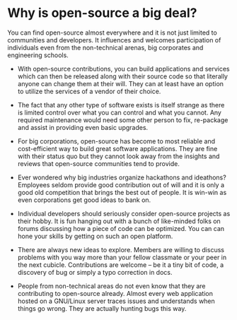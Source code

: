# Why is open-source a big deal?

You can find open-source almost everywhere and it is not just limited to communities and developers. It influences and welcomes participation of individuals even from the non-technical arenas, big corporates and engineering schools.

* With open-source contributions, you can build applications and services which can then be released along with their source code so that literally anyone can change them at their will. They can at least have an option to utilize the services of a vendor of their choice.

* The fact that any other type of software exists is itself strange as there is limited control over what you can control and what you cannot. Any required maintenance would need some other person to fix, re-package and assist in providing even basic upgrades.

* For big corporations, open-source has become to most reliable and cost-efficient way to build great software applications. They are fine with their status quo but they cannot look away from the insights and reviews that open-source communities tend to provide.

* Ever wondered why big industries organize hackathons and ideathons? Employees seldom provide good contribution out of will and it is only a good old competition that brings the best out of people. It is win-win as even corporations get good ideas to bank on.

* Individual developers should seriously consider open-source projects as their hobby. It is fun hanging out with a bunch of like-minded folks on forums discussing how a piece of code can be optimized. You can can hone your skills by getting on such an open platform.

* There are always new ideas to explore. Members are willing to discuss problems with you way more than your fellow classmate or your peer in the next cubicle. Contributions are welcome – be it a tiny bit of code, a discovery of bug or simply a typo correction in docs.

* People from non-technical areas do not even know that they are contributing to open-source already. Almost every web application hosted on a GNU/Linux server traces issues and understands when things go wrong. They are actually hunting bugs this way.
